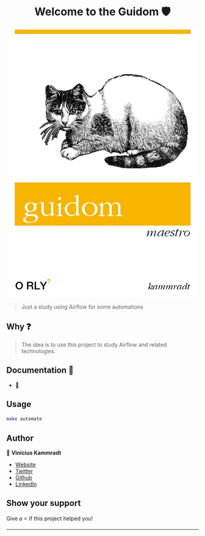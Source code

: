 <h1 align="center">Welcome to the Guidom 🛡️</h1>

<p align="center">
  <img src="./.images/guidom.png" />
</p>

> Just a study using Airflow for some automations

## Why ❓

> The idea is to use this project to study Airflow and related technologies.

## Documentation :pencil:
- :construction:

## Usage

```sh
make automate
```

## Author

👤 **Vinicius Kammradt**

* [Website](https://kammradt.now.sh)
* [Twitter](https://twitter.com/kammzinho)
* [Github](https://github.com/kammradt)
* [LinkedIn](https://linkedin.com/in/vinicius-kammradt)

## Show your support

Give a ⭐️ if this project helped you!

***
